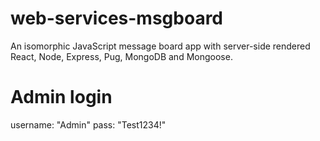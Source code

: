 # web-services-msgboard

An isomorphic JavaScript message board app with server-side rendered React, Node, Express, Pug, MongoDB and Mongoose.

# Admin login 

username: "Admin" pass: "Test1234!"
